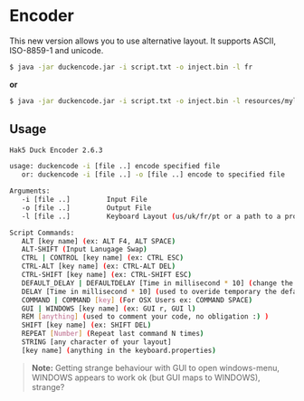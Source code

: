 # Encoder

This new version allows you to use alternative layout. It supports ASCII, ISO-8859-1 and unicode.

```bash
$ java -jar duckencode.jar -i script.txt -o inject.bin -l fr
```

**or**

```bash
$ java -jar duckencode.jar -i script.txt -o inject.bin -l resources/mylayout.properties
```

## Usage

```bash
Hak5 Duck Encoder 2.6.3

usage: duckencode -i [file ..] encode specified file
   or: duckencode -i [file ..] -o [file ..] encode to specified file

Arguments:
   -i [file ..]         Input File
   -o [file ..]         Output File
   -l [file ..]         Keyboard Layout (us/uk/fr/pt or a path to a properties file)

Script Commands:
   ALT [key name] (ex: ALT F4, ALT SPACE)
   ALT-SHIFT (Input Lanugage Swap)
   CTRL | CONTROL [key name] (ex: CTRL ESC)
   CTRL-ALT [key name] (ex: CTRL-ALT DEL)
   CTRL-SHIFT [key name] (ex: CTRL-SHIFT ESC)
   DEFAULT_DELAY | DEFAULTDELAY [Time in millisecond * 10] (change the delay between each command)
   DELAY [Time in millisecond * 10] (used to overide temporary the default delay)
   COMMAND | COMMAND [key] (For OSX Users ex: COMMAND SPACE)
   GUI | WINDOWS [key name] (ex: GUI r, GUI l)
   REM [anything] (used to comment your code, no obligation :) )
   SHIFT [key name] (ex: SHIFT DEL)
   REPEAT [Number] (Repeat last command N times)
   STRING [any character of your layout]
   [key name] (anything in the keyboard.properties)
```

> **Note:** Getting strange behaviour with GUI to open windows-menu, WINDOWS appears to work ok (but GUI maps to WINDOWS), strange?
